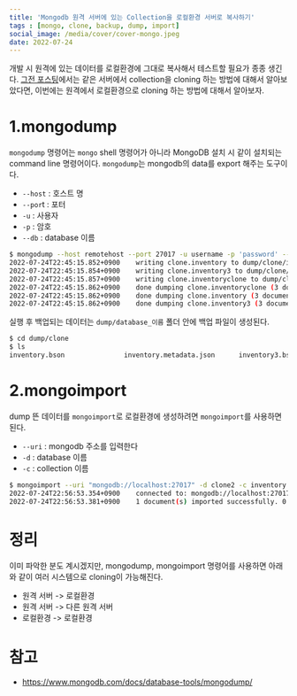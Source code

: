 ```yaml
---
title: 'Mongodb 원격 서버에 있는 Collection을 로컬환경 서버로 복사하기'
tags : [mongo, clone, backup, dump, import]
social_image: /media/cover/cover-mongo.jpeg
date: 2022-07-24
---
```


개발 시 원격에 있는 데이터를 로컬환경에 그대로 복사해서 테스트할 필요가 종종 생긴다. [그전 포스팅](https://blog.advenoh.pe.kr/database/Mongodb-Collection-Cloning%ED%95%98%EB%8A%94-%EB%B0%A9%EB%B2%95/)에서는 같은 서버에서 collection을 cloning 하는 방법에 대해서 알아보았다면, 이번에는 원격에서 로컬환경으로 cloning 하는 방법에 대해서 알아보자. 

# 1.mongodump

`mongodump` 명령어는 `mongo` shell 명령어가 아니라 MongoDB 설치 시 같이 설치되는 command line 명령어이다. `mongodump`는 mongodb의 data를 export 해주는 도구이다. 

- `--host` : 호스트 명
- `--por`t : 포터
- `-u` : 사용자
- `-p` : 암호
- `--db` : database 이름

```bash
$ mongodump --host remotehost --port 27017 -u username -p 'password' --db clone
2022-07-24T22:45:15.852+0900    writing clone.inventory to dump/clone/inventory.bson
2022-07-24T22:45:15.854+0900    writing clone.inventory3 to dump/clone/inventory3.bson
2022-07-24T22:45:15.857+0900    writing clone.inventoryclone to dump/clone/inventoryclone.bson
2022-07-24T22:45:15.862+0900    done dumping clone.inventoryclone (3 documents)
2022-07-24T22:45:15.862+0900    done dumping clone.inventory (3 documents)
2022-07-24T22:45:15.862+0900    done dumping clone.inventory3 (3 documents)
```

실행 후 백업되는 데이터는 `dump/database_이름` 폴더 안에 백업 파일이 생성된다.

```bash
$ cd dump/clone
$ ls 
inventory.bson               inventory.metadata.json      inventory3.bson              inventory3.metadata.json     inventoryclone.bson          inventoryclone.metadata.json
```

# 2.mongoimport

dump 뜬 데이터를 `mongoimport`로 로컬환경에 생성하려면 `mongoimport`를 사용하면 된다.

- `--uri` : mongodb 주소를 입력한다
- `-d` : database 이름
- `-c` : collection 이름

```bash
$ mongoimport --uri "mongodb://localhost:27017" -d clone2 -c inventory inventory.metadata.json
2022-07-24T22:56:53.354+0900    connected to: mongodb://localhost:27017
2022-07-24T22:56:53.381+0900    1 document(s) imported successfully. 0 document(s) failed to import.
```

# 정리

이미 파악한 분도 계시겠지만, mongodump, mongoimport 명령어를 사용하면 아래와 같이 여러 시스템으로 cloning이 가능해진다. 

- 원격 서버 -> 로컬환경
- 원격 서버 -> 다른 원격 서버
- 로컬환경 -> 로컬환경

# 참고

- https://www.mongodb.com/docs/database-tools/mongodump/

  

  
